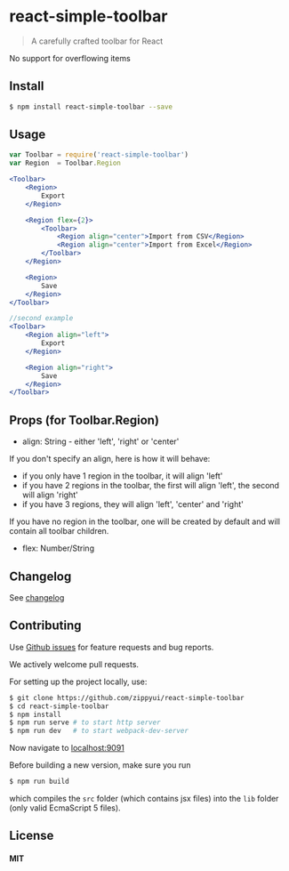# react-simple-toolbar

> A carefully crafted toolbar for React

No support for overflowing items

## Install

```sh
$ npm install react-simple-toolbar --save
```

## Usage

```jsx
var Toolbar = require('react-simple-toolbar')
var Region  = Toolbar.Region

<Toolbar>
    <Region>
        Export
    </Region>

    <Region flex={2}>
        <Toolbar>
            <Region align="center">Import from CSV</Region>
            <Region align="center">Import from Excel</Region>
        </Toolbar>
    </Region>

    <Region>
        Save
    </Region>
</Toolbar>

//second example
<Toolbar>
    <Region align="left">
        Export
    </Region>

    <Region align="right">
        Save
    </Region>
</Toolbar>
```

## Props (for Toolbar.Region)

 * align: String - either 'left', 'right' or 'center'

 If you don't specify an align, here is how it will behave:
  * if you only have 1 region in the toolbar, it will align 'left'
  * if you have 2 regions in the toolbar, the first will align 'left', the second will align 'right'
  * if you have 3 regions, they will align 'left', 'center' and 'right'

 If you have no region in the toolbar, one will be created by default and will contain all toolbar children.

 * flex: Number/String

 ## Changelog

 See [changelog](./CHANGELOG.md)

 ## Contributing

 Use [Github issues](https://github.com/zippyui/react-simple-toolbar/issues) for feature requests and bug reports.

 We actively welcome pull requests.

 For setting up the project locally, use:

 ```sh
 $ git clone https://github.com/zippyui/react-simple-toolbar
 $ cd react-simple-toolbar
 $ npm install
 $ npm run serve # to start http server
 $ npm run dev   # to start webpack-dev-server
 ```

 Now navigate to [localhost:9091](http://localhost:9091/)

 Before building a new version, make sure you run

 ```sh
 $ npm run build
 ```
 which compiles the `src` folder (which contains jsx files) into the `lib` folder (only valid EcmaScript 5 files).

 ## License

 #### MIT
